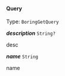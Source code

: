 

#### Query

Type: `BoringGetQuery`



  
<article>

***description*** `String?` 

desc

</article>
<article>

***name*** `String` 

name

</article>

